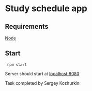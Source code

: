 # Study schedule app

## Requirements

[Node](http://nodejs.org/)

## Start

     npm start

Server should start at [localhost:8080](http://localhost:8080/)


Task completed by Sergey Kozhurkin